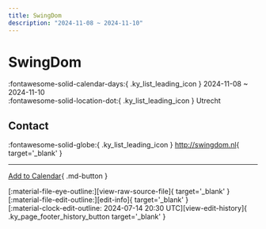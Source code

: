 ```yaml
---
title: SwingDom
description: "2024-11-08 ~ 2024-11-10"
---
```


# SwingDom 

:fontawesome-solid-calendar-days:{ .ky_list_leading_icon } 2024-11-08 ~ 2024-11-10  
:fontawesome-solid-location-dot:{ .ky_list_leading_icon } Utrecht  

## Contact

:fontawesome-solid-globe:{ .ky_list_leading_icon } <http://swingdom.nl>{ target='_blank' }  

---

[Add to Calendar](https://swing.news/ics/en/2024/nl/swing-dom-2024.ics){ .md-button }

<div class="ky_page_footer" markdown>
<div class="ky_page_footer_trailing" markdown="span">
[:material-file-eye-outline:][view-raw-source-file]{ target='_blank' }
[:material-file-edit-outline:][edit-info]{ target='_blank' }
</div>
<div class="ky_page_footer_leading" markdown="span">
[:material-clock-edit-outline: 2024-07-14 20:30 UTC][view-edit-history]{ .ky_page_footer_history_button target='_blank' }
</div>
</div>

[view-raw-source-file]: https://github.com/swingdance/events/blob/main/2024/nl/swing-dom-2024.json "View Raw Source File"
[edit-info]: https://github.com/swingdance/events/issues/new?assignees=&labels=update+event&projects=&template=03-update_entity.yml&title=%5B2024%2Fnl%5D%20SwingDom&region=nl&year=2024&id=swing-dom-2024&name=SwingDom&org_id= "Edit Info"

[view-edit-history]: https://github.com/swingdance/events/commits/main/2024/nl/swing-dom-2024.json "View Edit History"
